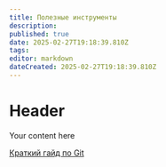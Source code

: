 ```yaml
---
title: Полезные инструменты
description: 
published: true
date: 2025-02-27T19:18:39.810Z
tags: 
editor: markdown
dateCreated: 2025-02-27T19:18:39.810Z
---
```


# Header
Your content here

[Краткий гайд по Git](tools/GIT.md)